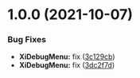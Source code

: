 # 1.0.0 (2021-10-07)


### Bug Fixes

* **XiDebugMenu:** fix ([3c129cb](https://github.com/hww/XiDebugMenu/commit/3c129cb42a2b75d95fad5b245b63855f79b631e2))
* **XiDebugMenu:** fix ([3dc2f7d](https://github.com/hww/XiDebugMenu/commit/3dc2f7db58bbcf99d172649b9fa6bacbff2c1e12))
